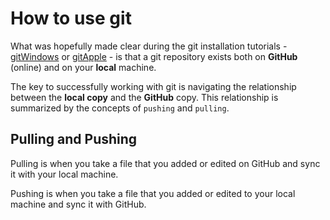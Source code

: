 # How to use git

What was hopefully made clear during the git installation tutorials - [gitWindows](https://github.com/aazaff/teachPaleobiology/blob/master/GitTutorial/gitWindows.md) or [gitApple](https://github.com/aazaff/teachPaleobiology/blob/master/GitTutorial/gitApple.md) - is that a git repository exists both on **GitHub** (online) and on your **local** machine.

The key to successfully working with git is navigating the relationship between the **local copy** and the **GitHub** copy. This relationship is summarized by the concepts of ````pushing```` and ````pulling````.

## Pulling and Pushing

Pulling is when you take a file that you added or edited on GitHub and sync it with your local machine.

Pushing is when you take a file that you added or edited to your local machine and sync it with GitHub.

